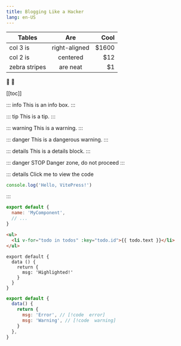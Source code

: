 ```yaml
---
title: Blogging Like a Hacker
lang: en-US
---
```


| Tables        |      Are      |  Cool |
| ------------- | :-----------: | ----: |
| col 3 is      | right-aligned | $1600 |
| col 2 is      |   centered    |   $12 |
| zebra stripes |   are neat    |    $1 |

:tada: :100:

[[toc]]

::: info
This is an info box.
:::

::: tip
This is a tip.
:::

::: warning
This is a warning.
:::

::: danger
This is a dangerous warning.
:::

::: details
This is a details block.
:::

::: danger STOP
Danger zone, do not proceed
:::

::: details Click me to view the code

```js
console.log('Hello, VitePress!')
```

:::

```js
export default {
  name: 'MyComponent',
  // ...
}
```

```html
<ul>
  <li v-for="todo in todos" :key="todo.id">{{ todo.text }}</li>
</ul>
```

```js{4}
export default {
  data () {
    return {
      msg: 'Highlighted!'
    }
  }
}
```

```js
export default {
  data() {
    return {
      msg: 'Error', // [!code  error]
      msg: 'Warning', // [!code  warning]
    }
  },
}
```
